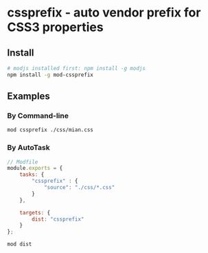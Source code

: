 # cssprefix - auto vendor prefix for CSS3 properties


## Install

```sh
# modjs installed first: npm install -g modjs
npm install -g mod-cssprefix
```

## Examples

### By Command-line
```sh
mod cssprefix ./css/mian.css
```

### By AutoTask
```js
// Modfile
module.exports = {
    tasks: {
        "cssprefix" : {
            "source": "./css/*.css"
        }
    },

    targets: {
        dist: "cssprefix"
    }
};
```

```sh
mod dist
```



